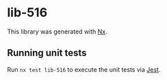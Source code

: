 # lib-516

This library was generated with [Nx](https://nx.dev).

## Running unit tests

Run `nx test lib-516` to execute the unit tests via [Jest](https://jestjs.io).
